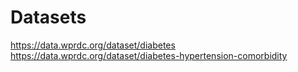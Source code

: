 # Datasets
https://data.wprdc.org/dataset/diabetes
https://data.wprdc.org/dataset/diabetes-hypertension-comorbidity
